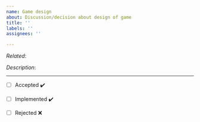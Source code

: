 ```yaml
---
name: Game design
about: Discussion/decision about design of game
title: ''
labels: ''
assignees: ''

---
```


_Related_:

_Description_:


***

- [ ] Accepted ✔️
- [ ] Implemented ✔️

- [ ] Rejected ❌
